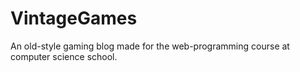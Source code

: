 # VintageGames
An old-style gaming blog made for the web-programming course at computer science school.  
